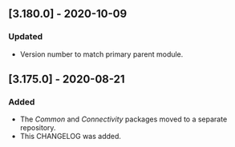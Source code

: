 ## [3.180.0] - 2020-10-09
### Updated
- Version number to match primary parent module.

## [3.175.0] - 2020-08-21
### Added
- The _Common_ and _Connectivity_ packages moved to a separate repository.
- This CHANGELOG was added.

